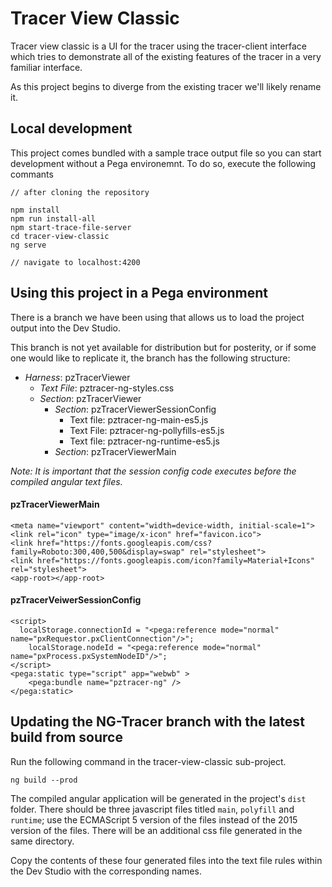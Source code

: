 # Tracer View Classic

Tracer view classic is a UI for the tracer using the tracer-client interface which tries to demonstrate all of the existing features of the tracer in a very familiar interface.

As this project begins to diverge from the existing tracer we'll likely rename it.

## Local development
This project comes bundled with a sample trace output file so you can start development without a Pega environemnt.
To do so, execute the following commants
```
// after cloning the repository

npm install
npm run install-all
npm start-trace-file-server
cd tracer-view-classic
ng serve

// navigate to localhost:4200
```

## Using this project in a Pega environment

There is a branch we have been using that allows us to load the project output into the Dev Studio. 

This branch is not yet available for distribution but for posterity, or if some one would like to replicate it,
 the branch 
has the following structure:
  - *Harness*: pzTracerViewer
    - *Text File*: pztracer-ng-styles.css
    - *Section*: pzTracerViewer
      - *Section*: pzTracerViewerSessionConfig
        - Text file: pztracer-ng-main-es5.js
        - Text File: pztracer-ng-pollyfills-es5.js
        - Text file: pztracer-ng-runtime-es5.js
      - *Section*: pzTracerViewerMain

*Note: It is important that the session config code executes before the compiled angular text files.*

#### pzTracerViewerMain
```
<meta name="viewport" content="width=device-width, initial-scale=1">
<link rel="icon" type="image/x-icon" href="favicon.ico">
<link href="https://fonts.googleapis.com/css?family=Roboto:300,400,500&display=swap" rel="stylesheet">
<link href="https://fonts.googleapis.com/icon?family=Material+Icons" rel="stylesheet">
<app-root></app-root>
```


#### pzTracerVeiwerSessionConfig
```
<script>
  localStorage.connectionId = "<pega:reference mode="normal" name="pxRequestor.pxClientConnection"/>";
    localStorage.nodeId = "<pega:reference mode="normal" name="pxProcess.pxSystemNodeID"/>";
</script>
<pega:static type="script" app="webwb" >
	<pega:bundle name="pztracer-ng" />
</pega:static>
```


## Updating the NG-Tracer branch with the latest build from source
Run the following command in the tracer-view-classic sub-project. 
```
ng build --prod
```
The compiled angular application will be generated in the project's `dist` folder. There should be three 
javascript files titled `main`, `polyfill` and `runtime`; use the ECMAScript 5 version of the files 
instead of the 2015 version of the files. There will be an additional css file generated in the same 
directory. 

Copy the contents of these four generated files into the text file rules within the Dev Studio with the 
corresponding names.
